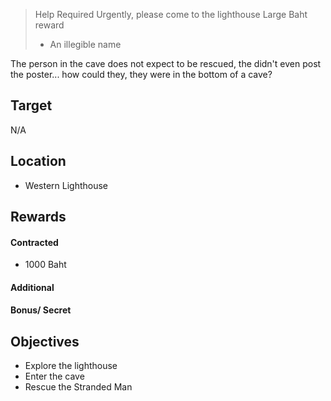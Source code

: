 >Help Required Urgently, please come to the lighthouse
>Large Baht reward
>- An illegible name

The person in the cave does not expect to be rescued, the didn't even post the poster... how could they, they were in the bottom of a cave?

## Target

N/A

## Location
- Western Lighthouse

## Rewards
#### Contracted
- 1000 Baht

#### Additional


#### Bonus/ Secret


## Objectives
- Explore the lighthouse
- Enter the cave
- Rescue the Stranded Man